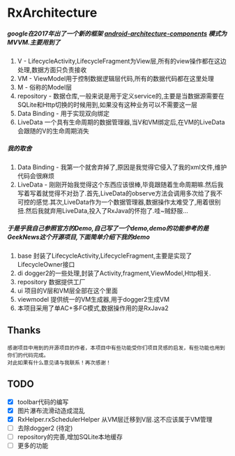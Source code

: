 # RxArchitecture 

##### google在2017年出了一个新的框架 [android-architecture-components](https://github.com/googlesamples/android-architecture-components) 模式为MVVM.主要用到了

1. V - LifecycleActivity,LifecycleFragment为View层,所有的view操作都在这边处理,数据方面只负责接收
2. VM - ViewModel用于控制数据逻辑层代码,所有的数据代码都在这里处理
3. M - 俗称的Model层
4. repository - 数据仓库,一般来说是用于定义service的,主要是当数据源需要在SQLite和Http切换的时候用到,如果没有这种业务可以不需要这一层
5. Data Binding - 用于实现双向绑定
6. LiveData 一个具有生命周期的数据管理器,当V和VM绑定后,在VM的LiveData会跟随的V的生命周期消失

##### 我的取舍
1. Data Binding - 我第一个就舍弃掉了,原因是我觉得它侵入了我的xml文件,维护代码会很麻烦
2. LiveData - 刚刚开始我觉得这个东西应该很棒,毕竟跟随着生命周期嘛.然后我写着写着就觉得不对劲了.首先,LiveData的observe方法会调用多次给了我不可控的感觉.其次,LiveData作为一个数据管理器,数据操作太难受了,用着很别扭.然后我就弃用LiveData,投入了RxJava的怀抱了.哇~贼舒服...

##### 于是乎我自己参照官方的Demo,自己写了一个demo,demo的功能参考的是GeekNews这个开源项目,下面简单介绍下我的demo
1. base 封装了LifecycleActivity,LifecycleFragment,主要是实现了LifecycleOwner接口
2. di dogger2的一些处理,封装了Activity,fragment,ViewModel,Http相关.
3. repository 数据提供工厂
4. ui 项目的V层和VM层全部在这个里面
5. viewmodel 提供统一的VM生成器,用于dogger2生成VM
6. 本项目采用了单AC+多FG模式,数据操作用的是RxJava2


## Thanks
```
感谢项目中用到的开源项目的作者，本项目中有些功能受你们项目灵感的启发，有些功能也用到你们的代码完成。
对此如果有什么意见请与我联系！再次感谢！
```


## TODO
- [x] toolbar代码的编写
- [x] 图片瀑布流滑动造成混乱
- [x] RxHelper.rxSchedulerHelper 从VM层迁移到V层.这不应该属于VM管理
- [ ] 去除dogger2 (待定)
- [ ] repository的完善,增加SQLite本地缓存
- [ ] 更多的功能
